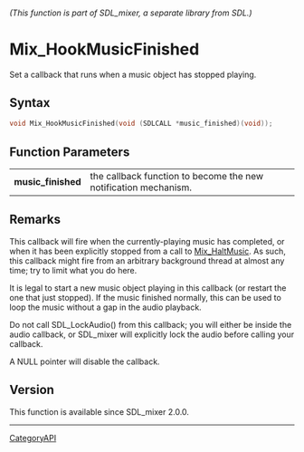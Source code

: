 ###### (This function is part of SDL_mixer, a separate library from SDL.)
# Mix_HookMusicFinished

Set a callback that runs when a music object has stopped playing.

## Syntax

```c
void Mix_HookMusicFinished(void (SDLCALL *music_finished)(void));

```

## Function Parameters

|                        |                                                                 |
| ---------------------- | --------------------------------------------------------------- |
| **music_finished**     | the callback function to become the new notification mechanism. |

## Remarks

This callback will fire when the currently-playing music has completed, or
when it has been explicitly stopped from a call to
[Mix_HaltMusic](Mix_HaltMusic.md). As such, this callback might fire from an
arbitrary background thread at almost any time; try to limit what you do
here.

It is legal to start a new music object playing in this callback (or
restart the one that just stopped). If the music finished normally, this
can be used to loop the music without a gap in the audio playback.

Do not call SDL_LockAudio() from this callback; you will either be inside
the audio callback, or SDL_mixer will explicitly lock the audio before
calling your callback.

A NULL pointer will disable the callback.

## Version

This function is available since SDL_mixer 2.0.0.

----
[CategoryAPI](CategoryAPI.md)
